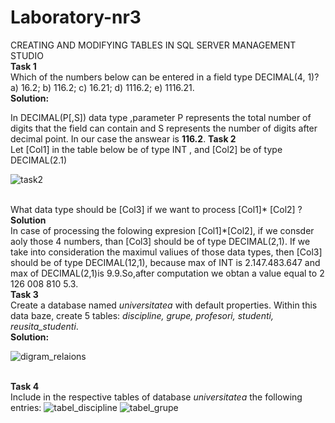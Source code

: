 # Laboratory-nr3
CREATING AND MODIFYING TABLES IN SQL SERVER MANAGEMENT STUDIO
<br><b>Task 1</b><br>
Which of the numbers below can be entered in a field type DECIMAL(4, 1)?
a) 16.2; b) 116.2; c) 16.21; d) 1116.2; e) 1116.21.
<br>
<b>Solution:</b>
<p> In DECIMAL(P[,S]) data type ,parameter P represents the total number of digits that the field can contain and S represents the number of digits after decimal point. In our case the answear is <b>116.2</b>.
  <b>Task 2</b><br>
Let [Col1] in the table below be of type INT , and [Col2] be of type DECIMAL(2.1) <br>
  
![task2](https://user-images.githubusercontent.com/33803222/45902062-f3347400-bded-11e8-8d65-5eb362dbf0a2.PNG)

  <br>What data type should be [Col3] if we want to process [Col1]* [Col2] ?
<br><b>Solution</b><br>
In case of processing the folowing expresion [Col1]*[Col2], if we consder aoly those 4 numbers, than [Col3] should be of type DECIMAL(2,1). If we take into consideration the maximul valiues of those data types, then [Col3] should be of type DECIMAL(12,1), because max of INT is 2.147.483.647 and max of DECIMAL(2,1)is 9.9.So,after computation we obtan a value equal to 2 126 008 810 5.3.
<br><b>Task 3</b><br> 
  Create a database named <i>universitatea</i> with default properties. Within this data baze, create 5 tables: <i>discipline, grupe, profesori, studenti, reusita_studenti</i>.
<br><b>Solution:</b><br>

 ![digram_relaions](https://user-images.githubusercontent.com/33803222/45902082-ffb8cc80-bded-11e8-9d47-246256e7cdf1.PNG)
 
<br><b>Task 4</b><br>
Include in the respective tables of database <i> universitatea</i> the following entries:
  ![tabel_discipline](https://user-images.githubusercontent.com/33803222/45902092-0a736180-bdee-11e8-808c-5259a4841b5b.PNG)
![tabel_grupe](https://user-images.githubusercontent.com/33803222/45902104-119a6f80-bdee-11e8-81cc-0e2800f5f484.PNG)

